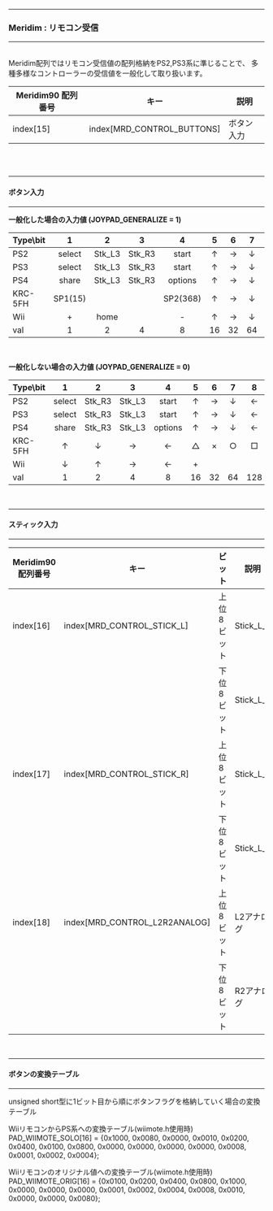 <hr>
<h3> Meridim : リモコン受信 </h3>  
<hr>
<br>
Meridim配列ではリモコン受信値の配列格納をPS2,PS3系に準じることで、  
多種多様なコントローラーの受信値を一般化して取り扱います。  

|Meridim90 配列番号|キー|説明|
|-|-|-|
|index[15]|index[MRD_CONTROL_BUTTONS]|ボタン入力|  

<br>
<br>
<hr>

<h4> <b>ボタン入力</b> </h4>  
<hr>

**一般化した場合の入力値 (JOYPAD_GENERALIZE = 1)**

|Type\bit|1|2|3|4|5|6|7|8|9|10|11|12|13|14|15|16|||
|-|:-:|:-:|:-:|:-:|:-:|:-:|:-:|:-:|:-:|:-:|:-:|:-:|:-:|:-:|:-:|:-:|:-:|:-:|
|PS2|select|Stk_L3|Stk_R3|start  |↑|→|↓|←|L2|R2|L1|R1|△|○|×|□|||
|PS3|select|Stk_L3|Stk_R3|start  |↑|→|↓|←|L2|R2|L1|R1|△|○|×|□|ps||
|PS4|share |Stk_L3|Stk_R3|options|↑|→|↓|←|L2|R2|L1|R1|△|○|×|□|ps|touch|
|KRC-5FH|SP1(15)|||SP2(368)|↑|→|↓|←|L2|R2|L1|R1|△|○|×|□|||
|Wii|+     |home  |      |-      |↑|→|↓|←|   |    |C|Z|○A|○2|○1|□B|||
|val|1     |2     |4     |8      |16|32|64|128   |256|512 |1024|2048|4096|8192   |16384 | 32768|80|160|

<br>

**一般化しない場合の入力値 (JOYPAD_GENERALIZE = 0)**

|Type\bit|1|2|3|4|5|6|7|8|9|10|11|12|13|14|15|16|||
|-|:-:|:-:|:-:|:-:|:-:|:-:|:-:|:-:|:-:|:-:|:-:|:-:|:-:|:-:|:-:|:-:|:-:|:-:|
|PS2|select|Stk_R3|Stk_L3|start  |↑|→|↓|←|L2|R2|L1|R1|△|○|×|□|||
|PS3|select|Stk_R3|Stk_L3|start  |↑|→|↓|←|L2|R2|L1|R1|△|○|×|□|||
|PS4|share |Stk_R3|Stk_L3|options|↑|→|↓|←|L2|R2|L1|R1|△|○|×|□|||
|KRC-5FH|↑|↓|→|←|△|×|○|□|L1|L2|R1|R2|||||SP1|SP2|
|Wii|↓|↑|→|←|+||||○2|○1|□B|○A|-|C|Z|home|||
|val|1|2|4|8|16|32|64|128|256|512|1024|2048|4096|8192|16384|32768|15|368|

<br>

<hr>
<h4> <b>スティック入力</b> </h4>  
<hr>

|Meridim90 配列番号|キー|ビット|説明|val|
|-|-|-|-|-|
|index[16]|index[MRD_CONTROL_STICK_L]|上位8ビット|Stick_L_x|-127~+127|
| | |下位8ビット|Stick_L_y|-127~+127|
|index[17]|index[MRD_CONTROL_STICK_R]|上位8ビット|Stick_L_x|-127~+127|
| | |下位8ビット|Stick_L_y|-127~+127|
|index[18]|index[MRD_CONTROL_L2R2ANALOG]|上位8ビット|L2アナログ|0~+255|
| | |下位8ビット|R2アナログ|0~255|

<br>

<hr>
<h4> <b>ボタンの変換テーブル</b> </h4>  
<hr>

unsigned short型に1ビット目から順にボタンフラグを格納していく場合の変換テーブル  

WiiリモコンからPS系への変換テーブル(wiimote.h使用時)  
PAD_WIIMOTE_SOLO[16] = {0x1000, 0x0080, 0x0000, 0x0010, 0x0200, 0x0400, 0x0100, 0x0800, 0x0000, 0x0000, 0x0000, 0x0000, 0x0008, 0x0001, 0x0002, 0x0004};

Wiiリモコンのオリジナル値への変換テーブル(wiimote.h使用時)    
PAD_WIIMOTE_ORIG[16] = {0x0100, 0x0200, 0x0400, 0x0800, 0x1000, 0x0000, 0x0000, 0x0000, 0x0001, 0x0002, 0x0004, 0x0008, 0x0010, 0x0000, 0x0000, 0x0080};
